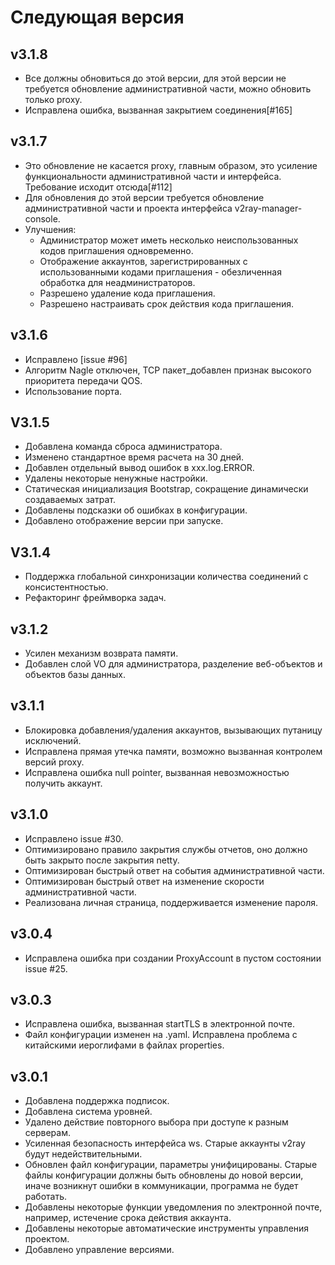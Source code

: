# Следующая версия
## v3.1.8
- Все должны обновиться до этой версии, для этой версии не требуется обновление административной части, можно обновить только proxy.
- Исправлена ошибка, вызванная закрытием соединения[#165]

## v3.1.7
- Это обновление не касается proxy, главным образом, это усиление функциональности административной части и интерфейса. Требование исходит отсюда[#112]
- Для обновления до этой версии требуется обновление административной части и проекта интерфейса v2ray-manager-console.
- Улучшения:
  - Администратор может иметь несколько неиспользованных кодов приглашения одновременно.
  - Отображение аккаунтов, зарегистрированных с использованными кодами приглашения - обезличенная обработка для неадминистраторов.
  - Разрешено удаление кода приглашения.
  - Разрешено настраивать срок действия кода приглашения.

## v3.1.6
- Исправлено [issue #96]
- Алгоритм Nagle отключен, TCP пакет_добавлен признак высокого приоритета передачи QOS.
- Использование порта.

## V3.1.5
- Добавлена команда сброса администратора.
- Изменено стандартное время расчета на 30 дней.
- Добавлен отдельный вывод ошибок в xxx.log.ERROR.
- Удалены некоторые ненужные настройки.
- Статическая инициализация Bootstrap, сокращение динамически создаваемых затрат.
- Добавлены подсказки об ошибках в конфигурации.
- Добавлено отображение версии при запуске.

## V3.1.4
- Поддержка глобальной синхронизации количества соединений с консистентностью.
- Рефакторинг фреймворка задач.

## v3.1.2
- Усилен механизм возврата памяти.
- Добавлен слой VO для администратора, разделение веб-объектов и объектов базы данных.

## v3.1.1
- Блокировка добавления/удаления аккаунтов, вызывающих путаницу исключений.
- Исправлена прямая утечка памяти, возможно вызванная контролем версий proxy.
- Исправлена ошибка null pointer, вызванная невозможностью получить аккаунт.

## v3.1.0
- Исправлено issue #30.
- Оптимизировано правило закрытия службы отчетов, оно должно быть закрыто после закрытия netty.
- Оптимизирован быстрый ответ на события административной части.
- Оптимизирован быстрый ответ на изменение скорости административной части.
- Реализована личная страница, поддерживается изменение пароля.

## v3.0.4
- Исправлена ошибка при создании ProxyAccount в пустом состоянии issue #25.

## v3.0.3
- Исправлена ошибка, вызванная startTLS в электронной почте.
- Файл конфигурации изменен на .yaml. Исправлена проблема с китайскими иероглифами в файлах properties.

## v3.0.1
- Добавлена поддержка подписок.
- Добавлена система уровней.
- Удалено действие повторного выбора при доступе к разным серверам.
- Усиленная безопасность интерфейса ws. Старые аккаунты v2ray будут недействительными.
- Обновлен файл конфигурации, параметры унифицированы. Старые файлы конфигурации должны быть обновлены до новой версии, иначе возникнут ошибки в коммуникации, программа не будет работать.
- Добавлены некоторые функции уведомления по электронной почте, например, истечение срока действия аккаунта.
- Добавлены некоторые автоматические инструменты управления проектом.
- Добавлено управление версиями.
